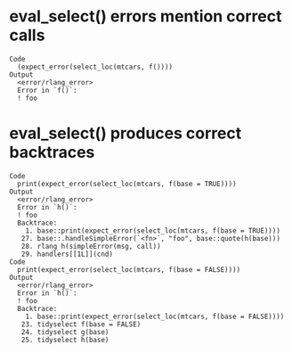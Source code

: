 # eval_select() errors mention correct calls

    Code
      (expect_error(select_loc(mtcars, f())))
    Output
      <error/rlang_error>
      Error in `f()`:
      ! foo

# eval_select() produces correct backtraces

    Code
      print(expect_error(select_loc(mtcars, f(base = TRUE))))
    Output
      <error/rlang_error>
      Error in `h()`:
      ! foo
      Backtrace:
        1. base::print(expect_error(select_loc(mtcars, f(base = TRUE))))
       27. base::.handleSimpleError(`<fn>`, "foo", base::quote(h(base)))
       28. rlang h(simpleError(msg, call))
       29. handlers[[1L]](cnd)
    Code
      print(expect_error(select_loc(mtcars, f(base = FALSE))))
    Output
      <error/rlang_error>
      Error in `h()`:
      ! foo
      Backtrace:
        1. base::print(expect_error(select_loc(mtcars, f(base = FALSE))))
       23. tidyselect f(base = FALSE)
       24. tidyselect g(base)
       25. tidyselect h(base)


